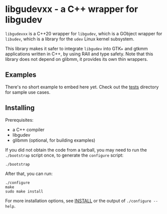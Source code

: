 libgudevxx - a C++ wrapper for libgudev
=======================================

`libgudevxx` is a C++20 wrapper for `libgudev`, which is a GObject wrapper for `libudev`, which is
a library for the `udev` Linux kernel subsystem.

This library makes it safer to integrate `libgudev` into GTK+ and gtkmm applications written
in C++, by using RAII and type safety. Note that this library does not depend on glibmm,
it provides its own thin wrappers.



Examples
--------

There's no short example to embed here yet. Check out the [tests](tests) directory for
sample use cases.


Installing
----------

Prerequisites:

  - a C++ compiler
  - libgudev
  - glibmm (optional, for building examples)

If you did not obtain the code from a tarball, you may need to run the `./bootstrap`
script once, to generate the `configure` script:

    ./bootstrap

After that, you can run:

    ./configure
    make
    sudo make install

For more installation options, see [INSTALL](INSTALL) or the output of
`./configure --help`.



